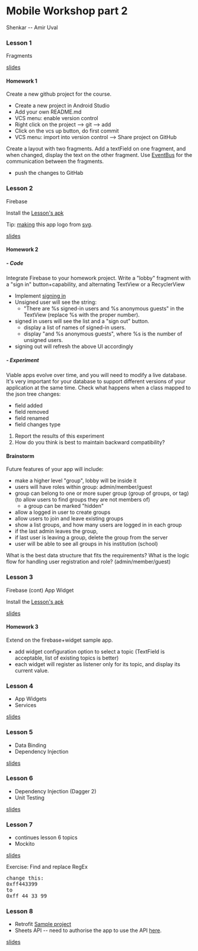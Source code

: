 Mobile Workshop part 2
===

Shenkar -- Amir Uval


### Lesson 1

Fragments

[slides](http://goo.gl/zhNjfp)


#### Homework 1
Create a new github project for the course.

- Create a new project in Android Studio
- Add your own README.md
- VCS menu: enable version control
- Right click on the project --> git --> add
- Click on the vcs up button, do first commit
- VCS menu: import into version control -->   Share project on GitHub

Create a layout with two fragments.
Add a textField on one fragment, and when changed, display the text on the other fragment.
Use [EventBus](http://greenrobot.org/eventbus/) for the communication between the fragments.

- push the changes to GitHab


### Lesson 2

Firebase

Install the [Lesson's apk](stuff/lesson2.apk)

Tip: [making](https://github.com/auval/svg2png) this app logo from [svg](stuff/shenkar2_logo.svg).


[slides](http://goo.gl/S8CsmK)

#### Homework 2

##### - Code

Integrate Firebase to your homework project.
Write a "lobby" fragment with a "sign in" button+capability, and alternating TextView or a RecyclerView
- Implement [signing in](https://github.com/firebase/FirebaseUI-Android/tree/master/auth)
- Unsigned user will see the string:
   - "There are %s signed-in users and %s anonymous guests" in the TextView
  (replace %s with the proper number).
- signed in users will see the list and a "sign out" button.
   - display a list of names of signed-in users.
   - display "and %s anonymous guests", where %s is the number of unsigned users.
- signing out will refresh the above UI accordingly

##### - Experiment

Viable apps evolve over time, and you will need to modify a live database.
It's very important for your database to support different versions of your application at the same time. 
Check what happens when a class mapped to the json tree changes:

 - field added
 - field removed
 - field renamed
 - field changes type


1. Report the results of this experiment
1. How do you think is best to maintain backward compatibility?


#### Brainstorm

Future features of your app will include:
- make a higher level "group", lobby will be inside it
- users will have roles within group: admin/member/guest
- group can belong to one or more super group (group of groups, or tag)
  (to allow users to find groups they are not members of)
    - a group can be marked "hidden" 
- allow a logged in user to create groups
- allow users to join and leave existing groups
- show a list groups, and how many users are logged in in each group
- if the last admin leaves the group, 
- if last user is leaving a group, delete the group from the server
- user will be able to see all groups in his institution (school)

What is the best data structure that fits the requirements?
What is the logic flow for handling user registration and role? (admin/member/guest) 


### Lesson 3

Firebase (cont)
App Widget

Install the [Lesson's apk](stuff/lesson3.apk)


[slides](https://goo.gl/eV4BC1)

#### Homework 3

Extend on the firebase+widget sample app.
- add widget configuration option to select a topic (TextField is acceptable, list of existing topics is better)
- each widget will register as listener only for its topic, and display its current value.

### Lesson 4

- App Widgets
- Services

[slides](https://goo.gl/5UKF8B)

### Lesson 5

- Data Binding
- Dependency Injection

[slides](https://goo.gl/hC2fAH)



### Lesson 6

- Dependency Injection (Dagger 2)
- Unit Testing

[slides](https://goo.gl/wHkKVv)

### Lesson 7

- continues lesson 6 topics
- Mockito

[slides](https://goo.gl/2hPsv8)


Exercise:
Find and replace RegEx
<pre>
change this:
0xff443399 
to 
0xff_44_33_99 
</pre>

### Lesson 8

- Retrofit [Sample project](https://github.com/auval/WeatherRest)
- Sheets API
  -- need to authorise the app to use the API [here](https://console.developers.google.com/apis/api/sheets.googleapis.com/overview).

[slides](https://goo.gl/iiwtW2)

